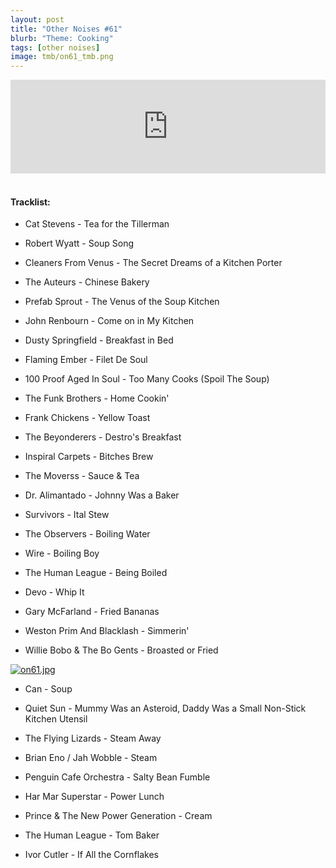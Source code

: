 ```yaml
---
layout: post
title: "Other Noises #61"
blurb: "Theme: Cooking"
tags: [other noises]
image: tmb/on61_tmb.png
---
```


<iframe scrolling="no" id="hearthis_at_track_4423672" width="100%" height="150" src="https://app.hearthis.at/embed/4423672/transparent_black/?hcolor=&color=&style=2&block_size=2&block_space=1&background=1&waveform=0&cover=0&autoplay=0&css=" frameborder="0" allowtransparency allow="autoplay"><p>Listen to <a href="https://hearthis.at/zerocc/other-noises-61-27220-cooking/" target="_blank">Other Noises #61 (27/2/20) - COOKING</a> <span>by</span><a href="https://hearthis.at/zerocc/" target="_blank" > Zero</a> <span>on</span> <a href="https://hearthis.at/" target="_blank">hearthis.at</a></p></iframe>
&nbsp;

#### Tracklist:

- Cat Stevens - Tea for the Tillerman

- Robert Wyatt - Soup Song
- Cleaners From Venus - The Secret Dreams of a Kitchen Porter
- The Auteurs - Chinese Bakery

- Prefab Sprout - The Venus of the Soup Kitchen
- John Renbourn - Come on in My Kitchen
- Dusty Springfield - Breakfast in Bed

- Flaming Ember - Filet De Soul
- 100 Proof Aged In Soul - Too Many Cooks (Spoil The Soup)
- The Funk Brothers - Home Cookin'

- Frank Chickens - Yellow Toast
- The Beyonderers - Destro's Breakfast
- Inspiral Carpets - Bitches Brew

- The Moverss - Sauce & Tea
- Dr. Alimantado - Johnny Was a Baker
- Survivors - Ital Stew
- The Observers - Boiling Water

- Wire - Boiling Boy
- The Human League - Being Boiled
- Devo - Whip It

- Gary McFarland - Fried Bananas
- Weston Prim And Blacklash - Simmerin'
- Willie Bobo & The Bo Gents - Broasted or Fried

[![on61.jpg](https://i.postimg.cc/ZRXtz1W7/on61.jpg)](https://postimg.cc/Q9gnpYk1)

- Can - Soup
- Quiet Sun - Mummy Was an Asteroid, Daddy Was a Small Non-Stick Kitchen Utensil

- The Flying Lizards - Steam Away
- Brian Eno / Jah Wobble - Steam
- Penguin Cafe Orchestra - Salty Bean Fumble

- Har Mar Superstar - Power Lunch
- Prince & The New Power Generation - Cream
- The Human League - Tom Baker

- Ivor Cutler - If All the Cornflakes
![]()